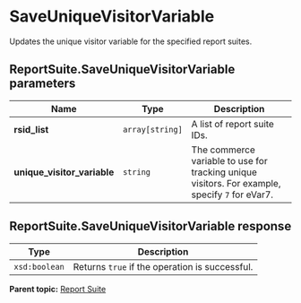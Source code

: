 # SaveUniqueVisitorVariable

Updates the unique visitor variable for the specified report suites.

## ReportSuite.SaveUniqueVisitorVariable parameters

|Name|Type|Description|
|----|----|-----------|
|**rsid_list** |`array[string]` | A list of report suite IDs. |
|**unique_visitor_variable** |`string` | The commerce variable to use for tracking unique visitors. For example, specify `7` for eVar7. |

## ReportSuite.SaveUniqueVisitorVariable response

|Type|Description|
|----|-----------|
|`xsd:boolean` | Returns `true` if the operation is successful. |

**Parent topic:** [Report Suite](../../methods/report_suite/r_methods_reportsuite.md)

